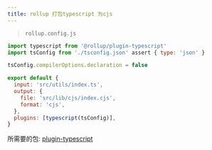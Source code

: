 ```yaml
---
title: rollup 打包typescript 为cjs
---
```


> `rollup.config.js`

```js
import typescript from '@rollup/plugin-typescript'
import tsConfig from './tsconfig.json' assert { type: 'json' }

tsConfig.compilerOptions.declaration = false

export default {
  input: 'src/utils/index.ts',
  output: {
    file: 'src/lib/cjs/index.cjs',
    format: 'cjs',
  },
  plugins: [typescript(tsConfig)],
}
```

所需要的包:
[plugin-typescript](https://www.npmjs.com/package/@rollup/plugin-typescript)
